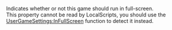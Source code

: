 Indicates whether or not this game should run in full-screen.  
This property cannot be read by LocalScripts, you should use the [UserGameSettings:InFullScreen](https://developer.roblox.com/en-us/api-reference/function/UserGameSettings/InFullScreen) function to detect it instead.